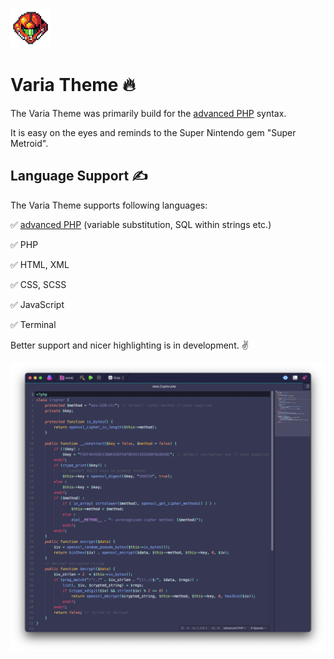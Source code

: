 ![Varia Theme Logo](https://github.com/dennisosaj/variatheme.novaextension/blob/main/Images/thumb.png?raw=true) 

# Varia Theme 🔥

The Varia Theme was primarily build for the [advanced PHP](https://github.com/dennisosaj/advancedphp.novaextension) syntax.

It is easy on the eyes and reminds to the Super Nintendo gem "Super Metroid".

## Language Support ✍️

The Varia Theme supports following languages:

✅ [advanced PHP](https://github.com/dennisosaj/advancedphp.novaextension) (variable substitution, SQL within strings etc.)

✅ PHP

✅ HTML, XML

✅ CSS, SCSS

✅ JavaScript

✅ Terminal

Better support and nicer highlighting is in development. ✌️

![PHP Highlighting](https://github.com/dennisosaj/variatheme.novaextension/blob/main/Images/php.png?raw=true)
